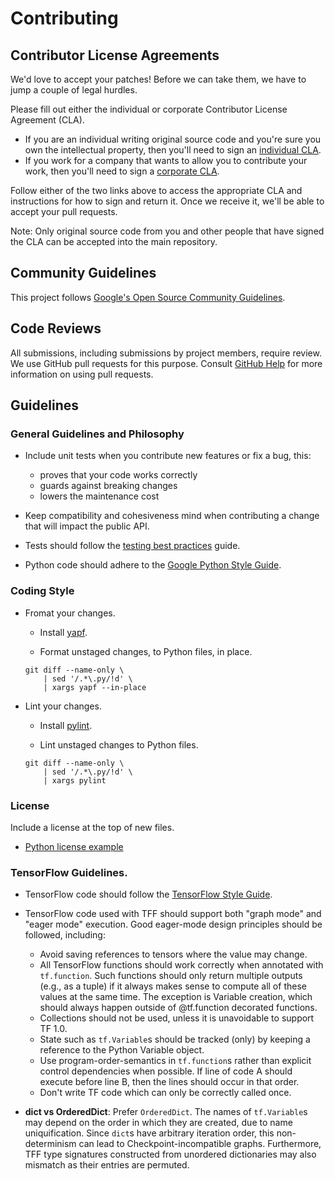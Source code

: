 # Contributing

## Contributor License Agreements

We'd love to accept your patches! Before we can take them, we have to jump a
couple of legal hurdles.

Please fill out either the individual or corporate Contributor License Agreement
(CLA).

*   If you are an individual writing original source code and you're sure you
    own the intellectual property, then you'll need to sign an
    [individual CLA](https://code.google.com/legal/individual-cla-v1.0.html).
*   If you work for a company that wants to allow you to contribute your work,
    then you'll need to sign a
    [corporate CLA](https://code.google.com/legal/corporate-cla-v1.0.html).

Follow either of the two links above to access the appropriate CLA and
instructions for how to sign and return it. Once we receive it, we'll be able to
accept your pull requests.

Note: Only original source code from you and other people that have signed the
CLA can be accepted into the main repository.

## Community Guidelines

This project follows
[Google's Open Source Community Guidelines](https://opensource.google.com/conduct/).

## Code Reviews

All submissions, including submissions by project members, require review. We
use GitHub pull requests for this purpose. Consult
[GitHub Help](https://help.github.com/articles/about-pull-requests/) for more
information on using pull requests.

## Guidelines

### General Guidelines and Philosophy

*   Include unit tests when you contribute new features or fix a bug, this:

    *   proves that your code works correctly
    *   guards against breaking changes
    *   lowers the maintenance cost

*   Keep compatibility and cohesiveness mind when contributing a change that
    will impact the public API.

*   Tests should follow the
    [testing best practices](https://www.tensorflow.org/community/contribute/tests)
    guide.

*   Python code should adhere to the
    [Google Python Style Guide](http://google.github.io/styleguide/pyguide.html).

### Coding Style

*   Fromat your changes.

    *   Install [yapf](https://pypi.org/project/yapf/).

    *   Format unstaged changes, to Python files, in place.

    ```shell
    git diff --name-only \
        | sed '/.*\.py/!d' \
        | xargs yapf --in-place
    ```

*   Lint your changes.

    *   Install [pylint](https://pypi.org/project/pylint/).

    *   Lint unstaged changes to Python files.

    ```shell
    git diff --name-only \
        | sed '/.*\.py/!d' \
        | xargs pylint
    ```

### License

Include a license at the top of new files.

*   [Python license example](https://github.com/tensorflow/federated/blob/master/tensorflow_federated/python/__init__.py#L1)

### TensorFlow Guidelines.

*   TensorFlow code should follow the
    [TensorFlow Style Guide](https://www.tensorflow.org/community/style_guide).

*   TensorFlow code used with TFF should support both "graph mode" and "eager
    mode" execution. Good eager-mode design principles should be followed,
    including:

    *   Avoid saving references to tensors where the value may change.
    *   All TensorFlow functions should work correctly when annotated with
        `tf.function`. Such functions should only return multiple outputs (e.g.,
        as a tuple) if it always makes sense to compute all of these values at
        the same time. The exception is Variable creation, which should always
        happen outside of @tf.function decorated functions.
    *   Collections should not be used, unless it is unavoidable to support TF
        1.0.
    *   State such as `tf.Variable`s should be tracked (only) by keeping a
        reference to the Python Variable object.
    *   Use program-order-semantics in `tf.function`s rather than explicit
        control dependencies when possible. If line of code A should execute
        before line B, then the lines should occur in that order.
    *   Don't write TF code which can only be correctly called once.

*   **dict vs OrderedDict**: Prefer `OrderedDict`. The names of `tf.Variable`s
    may depend on the order in which they are created, due to name
    uniquification. Since `dict`s have arbitrary iteration order, this
    non-determinism can lead to Checkpoint-incompatible graphs. Furthermore, TFF
    type signatures constructed from unordered dictionaries may also mismatch as
    their entries are permuted.
